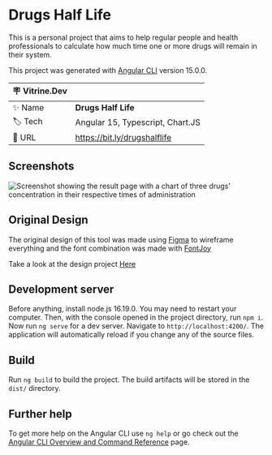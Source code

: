 
# Drugs Half Life

This is a personal project that aims to help regular people and health professionals to calculate how much time one or more drugs will remain in their system.

This project was generated with [Angular CLI](https://github.com/angular/angular-cli) version 15.0.0.

| :placard: Vitrine.Dev |     |
| -------------  | --- |
| :sparkles: Name        | **Drugs Half Life**
| :label: Tech | Angular 15, Typescript, Chart.JS
| :rocket: URL         | https://bit.ly/drugshalflife

<!-- Inserir imagem com a #vitrinedev ao final do link -->
## Screenshots
![Screenshot showing the result page with a chart of three drugs' concentration in their respective times of administration](https://i.imgur.com/LcYoWef.png#vitrinedev)


## Original Design

The original design of this tool was made using [Figma](https://www.figma.com/) to wireframe everything and the font combination was made with [FontJoy](https://fontjoy.com/)

Take a look at the design project [Here](https://www.figma.com/file/jPkxdJJk9ZlvhCoaQCzfrt/Half-Life?node-id=0%3A1&t=GTQTktv7IeM9OWE9-1)

## Development server

Before anything, install node.js 16.19.0. You may need to restart your computer. Then, with the console opened in the project directory, run `npm i`.
Now run `ng serve` for a dev server. Navigate to `http://localhost:4200/`. The application will automatically reload if you change any of the source files.

## Build

Run `ng build` to build the project. The build artifacts will be stored in the `dist/` directory.

## Further help

To get more help on the Angular CLI use `ng help` or go check out the [Angular CLI Overview and Command Reference](https://angular.io/cli) page.
